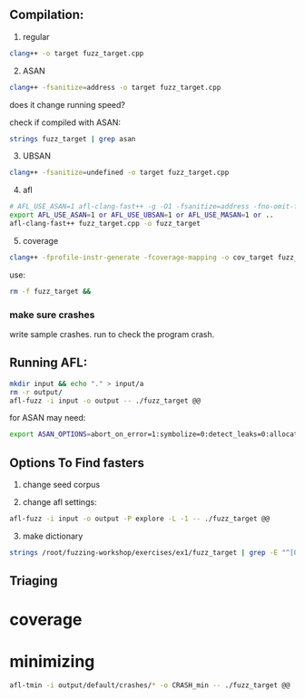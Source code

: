 ## Compilation:
1. regular
```bash
clang++ -o target fuzz_target.cpp
```

2. ASAN
```bash
clang++ -fsanitize=address -o target fuzz_target.cpp
```

does it change running speed?

check if compiled with ASAN:
```bash
strings fuzz_target | grep asan
```

3. UBSAN
```bash
clang++ -fsanitize=undefined -o target fuzz_target.cpp
```

4. afl
```bash
# AFL_USE_ASAN=1 afl-clang-fast++ -g -O1 -fsanitize=address -fno-omit-frame-pointer fuzz_target.cpp -o fuzz_target
export AFL_USE_ASAN=1 or AFL_USE_UBSAN=1 or AFL_USE_MASAN=1 or ..
afl-clang-fast++ fuzz_target.cpp -o fuzz_target
```

5. coverage
```bash
clang++ -fprofile-instr-generate -fcoverage-mapping -o cov_target fuzz_target.cpp
```

use: 
```bash
rm -f fuzz_target && 
```
### make sure crashes
write sample crashes.
run to check the program crash.

## Running AFL:

```bash
mkdir input && echo "." > input/a
rm -r output/
afl-fuzz -i input -o output -- ./fuzz_target @@
```

for ASAN may need:
```bash
export ASAN_OPTIONS=abort_on_error=1:symbolize=0:detect_leaks=0:allocator_may_return_null=1 
```

## Options To Find fasters
1. change seed corpus

2. change afl settings:
```bash
afl-fuzz -i input -o output -P explore -L -1 -- ./fuzz_target @@
```

3. make dictionary 
```bash
strings /root/fuzzing-workshop/exercises/ex1/fuzz_target | grep -E "^[0-9]+$|^[A-Z]+[0-9]*$" >> dictionary.txt
```
## Triaging

# coverage

# minimizing
```bash
afl-tmin -i output/default/crashes/* -o CRASH_min -- ./fuzz_target @@
```